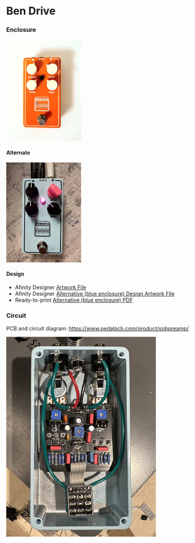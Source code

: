 # Ben Drive

### Enclosure
<img alt="Ben Drive" src="./ben-drive.jpeg" width=200px/>

#### Alternate
<img alt="Ben Drive" src="./ben-drive-alt.jpg" width=200px/>

#### Design
- Afinity Designer [Artwork File](./sonofben-raw.afdesign)
- Afinity Designer [Alternative (blue enclosure) Design Artwork File](./sonofben-alt.afdesign)
- Ready-to-print [Alternative (blue enclosure) PDF](./sonofben-alt-print.pdf)

### Circuit
PCB and circuit diagram: https://www.pedalpcb.com/product/sobpreamp/

<img alt="Ben Drive" src="./ben-drive-guts.jpg" width=400px/>

